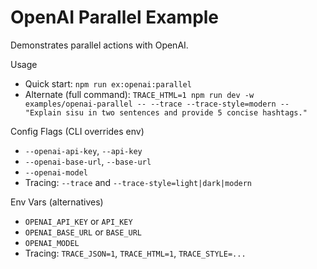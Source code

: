 # OpenAI Parallel Example

Demonstrates parallel actions with OpenAI.

Usage
- Quick start: `npm run ex:openai:parallel`
- Alternate (full command): `TRACE_HTML=1 npm run dev -w examples/openai-parallel -- --trace --trace-style=modern -- "Explain sisu in two sentences and provide 5 concise hashtags."`

Config Flags (CLI overrides env)
- `--openai-api-key`, `--api-key`
- `--openai-base-url`, `--base-url`
- `--openai-model`
- Tracing: `--trace` and `--trace-style=light|dark|modern`

Env Vars (alternatives)
- `OPENAI_API_KEY` or `API_KEY`
- `OPENAI_BASE_URL` or `BASE_URL`
- `OPENAI_MODEL`
- Tracing: `TRACE_JSON=1`, `TRACE_HTML=1`, `TRACE_STYLE=...`

